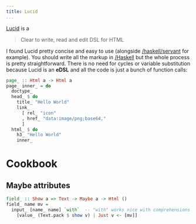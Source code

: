 ```yaml
---
title: Lucid
...
```

[Lucid](https://hackage.haskell.org/package/lucid) is a

> Clear to write, read and edit DSL for HTML

I found Lucid pretty concise and easy to use (alongside [/haskell/servant]() for example). You should write all the markup in [/Haskell]() but the whole process is pretty straightforward. There is no need for cycles or variable substitution because Lucid is an **eDSL** and all the code is just a bunch of function calls:

```haskell
page_ :: Html a -> Html a
page_ inner_ = do
  doctype_
  head_ $ do
    title_ "Hello World"
    link_
      [ rel_ "icon"
      , href_ "data:image/png;base64,"
      ]
  html_ $ do
    h3_ "Hello World"
    inner_
```

# Cookbook

## Maybe attributes

```haskell
field_ :: Show a => Text -> Maybe a -> Html () 
field_ name mv =
  input_ [name_ name] `with`  -- "with" works nice with comprehensions
    [value_ (Text.pack $ show v) | Just v <- [mv]]
```